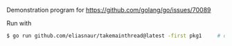 Demonstration program for https://github.com/golang/go/issues/70089

Run with

```sh
$ go run github.com/eliasnaur/takemainthread@latest -first pkg1     # or 'pkg2'
```

